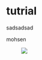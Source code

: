 # tutrial
sadsadsad
<p>mohsen</p>
<figure>
  <img src="https://www.thedesignwork.com/beautiful-google-pictures">
  </fiugre>

